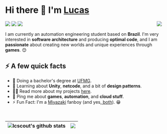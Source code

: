 <h1>Hi there 👋 I'm <a href="https://coutinho.codes/">Lucas</a> </h1>
<img align="right" src="https://c.tenor.com/2uyENRmiUt0AAAAC/coding.gif" />

<a href="https://www.linkedin.com/in/lcscout/"><img src="https://img.shields.io/badge/-LinkedIn-blue?style=for-the-badge&logo=Linkedin&logoColor=white&link=https://www.linkedin.com/in/lcscout/"></a>
<a href="https://telegram.me/lcscout/"><img src="https://img.shields.io/badge/-Telegram-004088?style=for-the-badge&logo=telegram&logoColor=white&link=https://telegram.me/lcscout/"></a>
<a href="mailto:lucas@coutinho.codes"><img src="https://img.shields.io/badge/-Mail-d14836?style=for-the-badge&logo=Gmail&logoColor=white&link=mailto:lucas@coutinho.codes"></a>

I am currently an automation engineering student based on **Brazil**. I'm very interested in **software architecture** and producing **optimal code**, and I am **passionate** about creating new worlds and unique experiences through **games**. 😊

<h2>⚡️ A few quick facts</h2>
<ul>
<li>🔭 Doing a bachelor's degree at <a href="https://ufmg.br">UFMG</a>.</li>
<li>🧐 Learning about <strong>Unity</strong>, <strong>netcode</strong>, and a bit of <strong>design patterns</strong>.</li>
<li>👨‍💻 Read more about my projects <a href="https://coutinho.codes/portfolio">here</a>.</li>
<li>💬 Ping me about <strong>games</strong>, <strong>automation</strong>, and <strong>cloud stuff</strong>.</li>
<li>⚡ Fun Fact: I'm a <a href="https://en.wikipedia.org/wiki/Hidetaka_Miyazaki">Miyazaki</a> fanboy (and yes,<a href="https://en.wikipedia.org/wiki/Hayao_Miyazaki"> both</a>). 😁</li>
</ul>

<br>
<div align="center">
  
  | <img align="center" src="https://github-readme-stats.vercel.app/api?username=lcscout&show_icons=true&include_all_commits=true&theme=cobalt&hide_border=true" alt="lcscout's github stats" /> | <img align="center" src="https://github-readme-stats.vercel.app/api/wakatime?username=@lcscout&layout=compact&theme=cobalt&hide_border=true" /> |
  | ------------- | ------------- |
  
</div>
